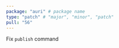```yaml
---
package: "auri" # package name
type: "patch" # "major", "minor", "patch"
pull: "56"
---
```


Fix `publish` command